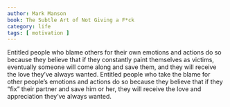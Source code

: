 ```yaml
---
author: Mark Manson
book: The Subtle Art of Not Giving a F*ck
category: life
tags: [ motivation ]
---
```

Entitled people who blame others for their own emotions and actions do so because they believe that if they constantly paint themselves as victims, eventually someone will come along and save them, and they will receive the love they’ve always wanted. Entitled people who take the blame for other people’s emotions and actions do so because they believe that if they “fix” their partner and save him or her, they will receive the love and appreciation they’ve always wanted.